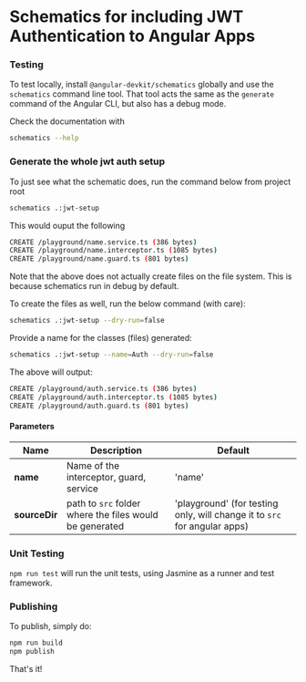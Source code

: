 # Schematics for including JWT Authentication to Angular Apps

### Testing

To test locally, install `@angular-devkit/schematics` globally and use the `schematics` command line tool. That tool acts the same as the `generate` command of the Angular CLI, but also has a debug mode.

Check the documentation with
```bash
schematics --help
```

### Generate the whole jwt auth setup

To just see what the schematic does, run the command below from project root
```bash
schematics .:jwt-setup
```
This would ouput the following 

```bash
CREATE /playground/name.service.ts (386 bytes)
CREATE /playground/name.interceptor.ts (1085 bytes)
CREATE /playground/name.guard.ts (801 bytes)
```

Note that the above does not actually create files on the file system. This is because schematics run in debug by default.

To create the files as well, run the below command (with care):
```bash
schematics .:jwt-setup --dry-run=false
```

Provide a name for the classes (files) generated:
```bash
schematics .:jwt-setup --name=Auth --dry-run=false
```

The above will output:
```bash
CREATE /playground/auth.service.ts (386 bytes)
CREATE /playground/auth.interceptor.ts (1085 bytes)
CREATE /playground/auth.guard.ts (801 bytes)
```

#### Parameters
| Name | Description | Default |
|---|---|---|
**name** | Name of the interceptor, guard, service |  'name'
**sourceDir** | path to `src` folder where the files would be generated |  'playground' (for testing only, will change it to `src` for angular apps)

### Unit Testing

`npm run test` will run the unit tests, using Jasmine as a runner and test framework.

### Publishing

To publish, simply do:

```bash
npm run build
npm publish
```

That's it!
 